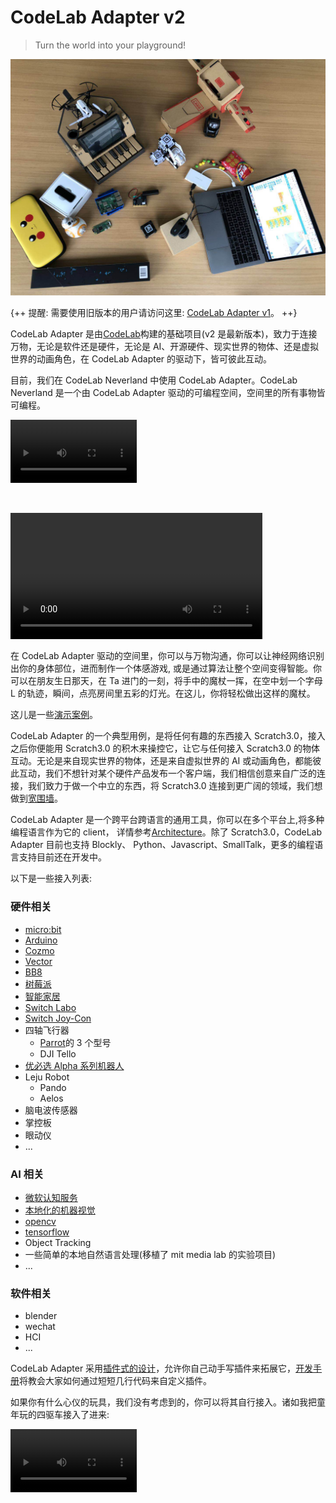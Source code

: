 # CodeLab Adapter v2

>  Turn the world into your playground!

![](img/toys_party.jpeg)

{++
提醒: 需要使用旧版本的用户请访问这里: [CodeLab Adapter v1](https://adapterv1.codelab.club/)。
++}

CodeLab Adapter 是由[CodeLab](https://www.codelab.club/)构建的基础项目(v2 是最新版本)，致力于连接万物，无论是软件还是硬件，无论是 AI、开源硬件、现实世界的物体、还是虚拟世界的动画角色，在 CodeLab Adapter 的驱动下，皆可彼此互动。

目前，我们在 CodeLab Neverland 中使用 CodeLab Adapter。CodeLab Neverland 是一个由 CodeLab Adapter 驱动的可编程空间，空间里的所有事物皆可编程。

<!--看两个视频-->

<video width=40% src="http://scratch3-files.just4fun.site/wand.mp4" controls="controls"></video>

<br/>

<video width=80% src="http://scratch3-files.just4fun.site/cube%20symphony.mp4" controls="controls"></video>

在 CodeLab Adapter 驱动的空间里，你可以与万物沟通，你可以让神经网络识别出你的身体部位，进而制作一个体感游戏, 或是通过算法让整个空间变得智能。你可以在朋友生日那天，在 Ta 进门的一刻，将手中的魔杖一挥，在空中划一个字母 L 的轨迹，瞬间，点亮房间里五彩的灯光。在这儿，你将轻松做出这样的魔杖。

这儿是一些[演示案例](/user_guide/gallery/)。

CodeLab Adapter 的一个典型用例，是将任何有趣的东西接入 Scratch3.0，接入之后你便能用 Scratch3.0 的积木来操控它，让它与任何接入 Scratch3.0 的物体互动。无论是来自现实世界的物体，还是来自虚拟世界的 AI 或动画角色，都能彼此互动，我们不想针对某个硬件产品发布一个客户端，我们相信创意来自广泛的连接，我们致力于做一个中立的东西，将 Scratch3.0 连接到更广阔的领域，我们想做到[宽围墙](http://learn.media.mit.edu/lcl/weeks/week5/)。

CodeLab Adapter 是一个跨平台跨语言的通用工具，你可以在多个平台上,将多种编程语言作为它的 client， 详情参考[Architecture](/dev_guide/Architecture/)。除了 Scratch3.0，CodeLab Adapter 目前也支持 Blockly、 Python、Javascript、SmallTalk，更多的编程语言支持目前还在开发中。

以下是一些接入列表:

### 硬件相关

- [micro:bit](http://microbit.org/)
- [Arduino](https://www.arduino.cc/)
- [Cozmo](https://www.anki.com/en-us/cozmo)
- [Vector](https://www.anki.com/en-us/vector)
- [BB8](https://store.sphero.com/products/bb-8-by-sphero)
- [树莓派](https://www.raspberrypi.org/)
- [智能家居](https://blog.just4fun.site/scratch3-smart-home.html)
- [Switch Labo](https://labo.nintendo.com/)
- [Switch Joy-Con](https://www.nintendo.com/switch/)
- 四轴飞行器
    - [Parrot](http://www.parrot.com.cn)的 3 个型号
    - DJI Tello
- [优必选 Alpha 系列机器人](https://www.ubtrobot.com/cn/products/e-bot/)
- Leju Robot
    - Pando
    - Aelos
- 脑电波传感器
- 掌控板
- 眼动仪
- ...

### AI 相关

- [微软认知服务](https://azure.microsoft.com/zh-cn/services/cognitive-services/)
- [本地化的机器视觉](https://js.tensorflow.org/)
- [opencv](https://opencv.org/)
- [tensorflow](https://github.com/tensorflow/tensorflow)
- Object Tracking
- 一些简单的本地自然语言处理(移植了 mit media lab 的实验项目)
- ...

### 软件相关

- blender
- wechat
- HCI
- ...

CodeLab Adapter 采用[插件式的设计](/dev_guide/Architecture/)，允许你自己动手写插件来拓展它，[开发手册](/dev_guide/helloworld/)将教会大家如何通过短短几行代码来自定义插件。

如果你有什么心仪的玩具，我们没有考虑到的，你可以将其自行接入。诸如我把童年玩的四驱车接入了进来:

<video width=40% src="http://wwj-fig-bed.just4fun.site/1539392124109888.mp4" controls="controls"></video>

